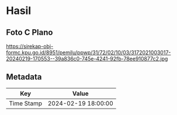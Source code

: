 # Hasil

## Foto C Plano

https://sirekap-obj-formc.kpu.go.id/8951/pemilu/ppwp/31/72/02/10/03/3172021003017-20240219-170553--39a836c0-745e-4241-92fb-78ee910877c2.jpg


## Metadata

| Key        | Value               |
| ---------- | ------------------- |
| Time Stamp | 2024-02-19 18:00:00 |



